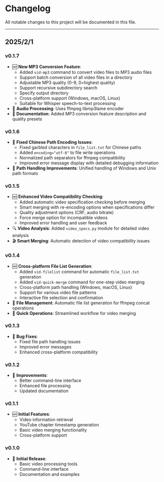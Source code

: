 # Changelog

All notable changes to this project will be documented in this file.

---

## **2025/2/1**
### **v0.1.7**
- 🆕 **New MP3 Conversion Feature**:
  - Added `vid-mp3` command to convert video files to MP3 audio files
  - Support batch conversion of all video files in a directory
  - Adjustable MP3 quality (0-9, 0=highest quality)
  - Support recursive subdirectory search
  - Specify output directory
  - Cross-platform support (Windows, macOS, Linux)
  - Suitable for Whisper speech-to-text processing
- 🎵 **Audio Processing**: Uses ffmpeg libmp3lame encoder
- 📝 **Documentation**: Added MP3 conversion feature description and quality presets

### **v0.1.6**
- 🐛 **Fixed Chinese Path Encoding Issues**:
  - Fixed garbled characters in `file_list.txt` for Chinese paths
  - Added `encoding="utf-8"` to file write operations
  - Normalized path separators for ffmpeg compatibility
  - Improved error message display with detailed debugging information
- 🔧 **Path Handling Improvements**: Unified handling of Windows and Unix path formats

### **v0.1.5**
- 🆕 **Enhanced Video Compatibility Checking**:
  - Added automatic video specification checking before merging
  - Smart merging with re-encoding options when specifications differ
  - Quality adjustment options (CRF, audio bitrate)
  - Force merge option for incompatible videos
  - Improved error handling and user feedback
- 🔍 **Video Analysis**: Added `video_specs.py` module for detailed video analysis
- 🎬 **Smart Merging**: Automatic detection of video compatibility issues

### **v0.1.4**
- 🆕 **Cross-platform File List Generation**:
  - Added `vid-filelist` command for automatic `file_list.txt` generation
  - Added `vid-quick-merge` command for one-step video merging
  - Cross-platform path handling (Windows, macOS, Linux)
  - Support for various video file patterns
  - Interactive file selection and confirmation
- 📄 **File Management**: Automatic file list generation for ffmpeg concat operations
- 🚀 **Quick Operations**: Streamlined workflow for video merging

### **v0.1.3**
- 🐛 **Bug Fixes**:
  - Fixed file path handling issues
  - Improved error messages
  - Enhanced cross-platform compatibility

### **v0.1.2**
- 🔧 **Improvements**:
  - Better command-line interface
  - Enhanced file processing
  - Updated documentation

### **v0.1.1**
- 🆕 **Initial Features**:
  - Video information retrieval
  - YouTube chapter timestamp generation
  - Basic video merging functionality
  - Cross-platform support

### **v0.1.0**
- 🎉 **Initial Release**:
  - Basic video processing tools
  - Command-line interface
  - Documentation and examples 